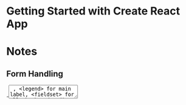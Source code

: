 # Getting Started with Create React App

# Notes

## Form Handling
-<textarea close iteself> , <legend> for main label, <fieldset> for all check and radio outer div
-object state for form
-htmlfor for checkbox label
-controlled components


## React Router
<Routes>
        <Route path="/" element={<div>Home</div>}></Route>
        <Route path="/contact" element={<Contact/>}></Route>
 </Routes> 

 root.render(
       <BrowserRouter>
       <App/> 
    </BrowserRouter>   
 );
 -navlink for active link ,willa add active class for active
 <NavLink to="/">Home</NavLink>

-Child element and outlet and default index
  <Routes>
        <Route path="/" element={<div> <Header/><Outlet/> </div>}>
          <Route index element={<div>default element for "/" route and "/" outlet.</div>}></Route>
          <Route path="/contact" element={<Contact/>}></Route>
          <Route path='/about' element={<Aboutus/>}></Route>
        </Route>
        <Route path='/form' element={<Formcmpt/>}></Route>
        <Route path='*' element={<div>Error not found</div>}></Route>
     </Routes>


## Navigate to other page with data 
### useNavigate()
import { useNavigate } from "react-router-dom";
const navigate = useNavigate();
navigate("/about)

### go back 
navigate(-1) 
-1 means one go back to history 
if navigate(-2)
it will back 2 history page

### we can even pass data with navigate :
navigate('/result', { state: { formdata: formdata, additionalData: additionalData } });

and catch it with:
const location = useLocation();
const formdata = location?.state?.formdata;

### useLocation() :
This hook returns the current location object. 
gives location.key | location.pathname | location.search |  location.state


## Navigate to other page with data (Without useLocation)
 we can do it without uselocation by defining formdata in app.js and pass formdata and setFormdata to Formcmpt and result like this :
<Route path='/form' element={<Formcmpt formdata={formdata} setFormdata={setFormdata} />} />


##